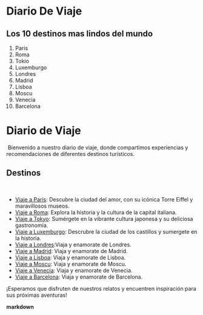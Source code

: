 # Diario De Viaje 

## Los 10 destinos mas lindos del mundo 

1. Paris
2. Roma
3. Tokio 
4. Luxemburgo
5. Londres
6. Madrid 
7. Lisboa
8. Moscu
9. Venecia 
10. Barcelona


# Diario de Viaje
​
Bienvenido a nuestro diario de viaje, donde compartimos experiencias y recomendaciones de diferentes destinos turísticos.
​
## Destinos
​
- [Viaje a París](entradas/paris.md): Descubre la ciudad del amor, con su icónica Torre Eiffel y maravillosos museos.
- [Viaje a Roma](entradas/roma.md): Explora la historia y la cultura de la capital italiana.
- [Viaje a Tokyo](entradas/tokyo.md): Sumérgete en la vibrante cultura japonesa y su deliciosa gastronomía.
- [Viaje a Luxemburgo](entradas/luxemburgo.md): Descrubre la ciudad de los castillos y sumergete en la historia. 
- [Viaje a Londres](entradas/londres.md):Viaja y enamorate de Londres. 
- [Viaje a Madrid](entradas/madrid.md): Viaja y enamorate de Madrid.
- [Viaje a Lisboa](entradas/lisboa.md): Viaja y enamorate de Lisboa.
- [Viaje a Moscu](entradas/moscu.md): Viaja y enamorate de Moscu.
- [Viaje a Venecia](entradas/venecia.md): Viaja y enamorate de Venecia.
- [Viaje a Barcelona](entradas/barcelona.md): Viaja y enamorate de Barcelona.



¡Esperamos que disfruten de nuestros relatos y encuentren inspiración para sus próximas aventuras!




**markdown**

 
